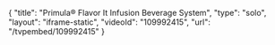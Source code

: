 {
    "title": "Primula&reg; Flavor It Infusion Beverage System",
    "type": "solo",
    "layout": "iframe-static",
    "videoId": "109992415",
    "url": "\/tvpembed\/109992415"
}